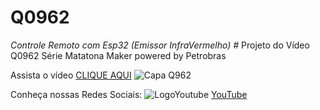 # Q0962
_Controle Remoto com Esp32 (Emissor InfraVermelho) #_ 
Projeto do Vídeo Q0962 Série Matatona Maker powered by Petrobras

Assista o vídeo [CLIQUE AQUI](https://youtu.be/uLKScwhyf8E)
![Capa Q962](https://i9.ytimg.com/vi/uLKScwhyf8E/maxresdefault.jpg?v=636e4b17&sqp=CNT39JsG&rs=AOn4CLAKUGiDNpAh5cLk1AgDGYZuNWRJog)

Conheça nossas Redes Sociais:
![LogoYoutube](https://www.google.com/url?sa=i&url=https%3A%2F%2Fbr.vexels.com%2Fpng-svg%2Fprevisualizar%2F157679%2Flogo-do-bot-o-de-reprodu-o-do-youtube&psig=AOvVaw0VmIuDlmMeGhGhveowxLhP&ust=1669238610304000&source=images&cd=vfe&ved=0CBAQjRxqFwoTCJj5wsXcwvsCFQAAAAAdAAAAABA6) [YouTube](https://www.youtube.com/channel/UCcGk83PAQ5aGR7IVlD_cBaw/)
